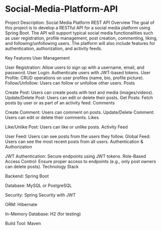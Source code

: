 # Social-Media-Platform-API
Project Description: Social Media Platform REST API
Overview
The goal of this project is to develop a RESTful API for a social media platform using Spring Boot. The API will support typical social media functionalities such as user registration, profile management, post creation, commenting, liking, and following/unfollowing users. The platform will also include features for authentication, authorization, and activity feeds.

Key Features
User Management

User Registration: Allow users to sign up with a username, email, and password.
User Login: Authenticate users with JWT-based tokens.
User Profile: CRUD operations on user profiles (name, bio, profile picture).
Follow/Unfollow: Users can follow or unfollow other users.
Posts

Create Post: Users can create posts with text and media (images/videos).
Update/Delete Post: Users can edit or delete their posts.
Get Posts: Fetch posts by user or as part of an activity feed.
Comments

Create Comment: Users can comment on posts.
Update/Delete Comment: Users can edit or delete their comments.
Likes

Like/Unlike Post: Users can like or unlike posts.
Activity Feed

User Feed: Users can see posts from the users they follow.
Global Feed: Users can see the most recent posts from all users.
Authentication & Authorization

JWT Authentication: Secure endpoints using JWT tokens.
Role-Based Access Control: Ensure proper access to endpoints (e.g., only post owners can delete posts).
Technology Stack

Backend: Spring Boot

Database: MySQL or PostgreSQL

Security: Spring Security with JWT

ORM: Hibernate

In-Memory Database: H2 (for testing)

Build Tool: Maven
